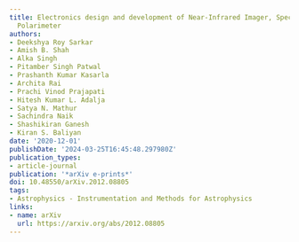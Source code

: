 ```yaml
---
title: Electronics design and development of Near-Infrared Imager, Spectrometer and
  Polarimeter
authors:
- Deekshya Roy Sarkar
- Amish B. Shah
- Alka Singh
- Pitamber Singh Patwal
- Prashanth Kumar Kasarla
- Archita Rai
- Prachi Vinod Prajapati
- Hitesh Kumar L. Adalja
- Satya N. Mathur
- Sachindra Naik
- Shashikiran Ganesh
- Kiran S. Baliyan
date: '2020-12-01'
publishDate: '2024-03-25T16:45:48.297980Z'
publication_types:
- article-journal
publication: '*arXiv e-prints*'
doi: 10.48550/arXiv.2012.08805
tags:
- Astrophysics - Instrumentation and Methods for Astrophysics
links:
- name: arXiv
  url: https://arxiv.org/abs/2012.08805
---
```

